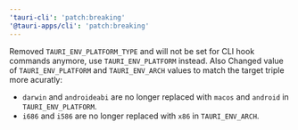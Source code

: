 ```yaml
---
'tauri-cli': 'patch:breaking'
'@tauri-apps/cli': 'patch:breaking'
---
```


Removed `TAURI_ENV_PLATFORM_TYPE` and will not be set for CLI hook commands anymore, use `TAURI_ENV_PLATFORM` instead. Also Changed value of `TAURI_ENV_PLATFORM` and `TAURI_ENV_ARCH` values to match the target triple more acuratly:

- `darwin` and `androideabi` are no longer replaced with `macos` and `android` in `TAURI_ENV_PLATFORM`.
- `i686` and `i586` are no longer replaced with `x86` in `TAURI_ENV_ARCH`.
